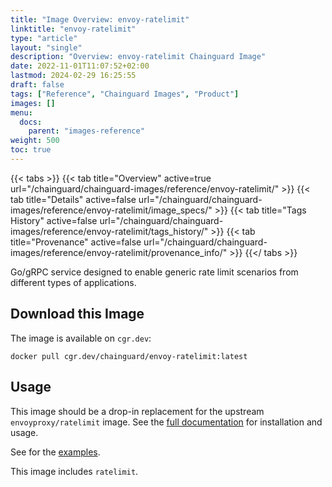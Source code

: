 ```yaml
---
title: "Image Overview: envoy-ratelimit"
linktitle: "envoy-ratelimit"
type: "article"
layout: "single"
description: "Overview: envoy-ratelimit Chainguard Image"
date: 2022-11-01T11:07:52+02:00
lastmod: 2024-02-29 16:25:55
draft: false
tags: ["Reference", "Chainguard Images", "Product"]
images: []
menu: 
  docs: 
    parent: "images-reference"
weight: 500
toc: true
---
```


{{< tabs >}}
{{< tab title="Overview" active=true url="/chainguard/chainguard-images/reference/envoy-ratelimit/" >}}
{{< tab title="Details" active=false url="/chainguard/chainguard-images/reference/envoy-ratelimit/image_specs/" >}}
{{< tab title="Tags History" active=false url="/chainguard/chainguard-images/reference/envoy-ratelimit/tags_history/" >}}
{{< tab title="Provenance" active=false url="/chainguard/chainguard-images/reference/envoy-ratelimit/provenance_info/" >}}
{{</ tabs >}}



<!--overview:start-->
 Go/gRPC service designed to enable generic rate limit scenarios from different types of applications.
<!--overview:end-->

<!--getting:start-->
## Download this Image
The image is available on `cgr.dev`:

```
docker pull cgr.dev/chainguard/envoy-ratelimit:latest
```
<!--getting:end-->

<!--body:start-->
## Usage

This image should be a drop-in replacement for the upstream `envoyproxy/ratelimit` image.
See the [full documentation](https://gateway.envoyproxy.io/latest/user/rate-limit.html) for installation and usage.

See for the [examples](https://github.com/envoyproxy/ratelimit#examples).

This image includes `ratelimit`.
<!--body:end-->

